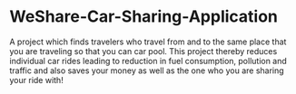 # WeShare-Car-Sharing-Application
A project which finds travelers who travel from and to the same place that you are traveling so that you can car pool. This project thereby reduces individual car rides leading to reduction in fuel consumption, pollution and traffic and also saves your money as well as the one who you are sharing your ride with! 
